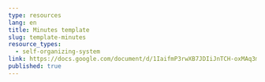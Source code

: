 ```yaml
---
type: resources
lang: en
title: Minutes template
slug: template-minutes
resource_types:
  - self-organizing-system
link: https://docs.google.com/document/d/1IaifmP3rwXB7JDIiJnTCH-oxMAq3m4uwc-uISAdGtK8/edit?usp=sharing
published: true
---
```

